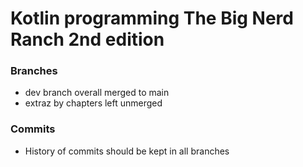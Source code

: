 # Kotlin programming The Big Nerd Ranch 2nd edition
### Branches
* dev branch overall merged to main
* extraz by chapters left unmerged
### Commits
* History of commits should be kept in all branches
